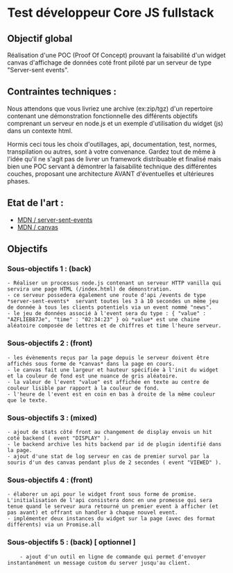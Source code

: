 
# Test développeur Core JS fullstack
## Objectif global
Réalisation d'une POC (Proof Of Concept) prouvant la faisabilité d'un widget canvas d'affichage de données coté front piloté par un serveur de type "Server-sent events".

## Contraintes techniques :
Nous attendons que vous livriez une archive (ex:zip/tgz) d'un repertoire contenant une démonstration fonctionnelle des différents objectifs comprenant un serveur en node.js et un exemple d'utilisation du widget (js) dans un contexte html.

Hormis ceci tous les choix d'outillages, api, documentation, test, normes, transpilation ou autres, sont à votre convenance. Gardez tout de même à l'idée qu'il ne s'agit pas de livrer un framework distribuable et finalisé mais bien une POC servant à démontrer la faisabilité technique des différentes couches, proposant une architecture AVANT d'éventuelles et ultérieures phases.

## Etat de l'art :
- [MDN / server-sent-events](https://developer.mozilla.org/en-US/docs/Web/API/Server-sent_events)
- [MDN / canvas](https://developer.mozilla.org/fr/docs/Web/API/Canvas_API)

## Objectifs

### Sous-objectifs 1 : (back)
	- Réaliser un processus node.js contenant un serveur HTTP vanilla qui servira une page HTML (/index.html) de démonstration.
	- ce serveur possedera également une route d'api /events de type *server-sent-events*  servant toutes les 3 à 10 secondes un même jeu de donnée à tous les clients potentiels via un event nommé "news".
	- le jeu de données associé à l'event sera du type : { "value" : "AZFLIEB87Je", "time" : "02:34:23" } où *value* est une chaine aléatoire composée de lettres et de chiffres et time l'heure serveur.

### Sous-objectifs 2 : (front)
	- les évènements reçus par la page depuis le serveur doivent être affichés sous forme de *canvas* dans la page en cours.
	- le canvas fait une largeur et hauteur spécifiée à l'init du widget et la couleur de fond est une nuance de gris aléatoire.
	- la valeur de l'event "value" est affichée en texte au centre de couleur lisible par rapport à la couleur de fond.
	- l'heure de l'event est en coin en bas à droite de la même couleur que le texte.

### Sous-objectifs 3 : (mixed)
	- ajout de stats côté front au changement de display envois un hit coté backend ( event "DISPLAY" ).
	- le backend archive les hits backend par id de plugin identifié dans la page.
	- ajout d'une stat de log serveur en cas de premier survol par la souris d'un des canvas pendant plus de 2 secondes ( event "VIEWED" ).

### Sous-objectifs 4 : (front)
	- élaborer un api pour le widget front sous forme de promise. L'initialisation de l'api consistera donc en une promesse qui sera tenue quand le serveur aura retourné un premier event à afficher (et pas avant) et offrant un handler à chaque nouvel event.
	- implémenter deux instances du widget sur la page (avec des format différents) via un Promise.all

### Sous-objectifs 5 : (back) [ optionnel ]
		- ajout d'un outil en ligne de commande qui permet d'envoyer instantanément un message custom du server jusqu'au client.

